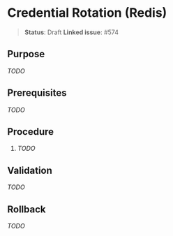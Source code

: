 # Credential Rotation (Redis)

> **Status**: Draft
> **Linked issue**: #574

## Purpose
_TODO_

## Prerequisites
_TODO_

## Procedure
1. _TODO_

## Validation
_TODO_

## Rollback
_TODO_
